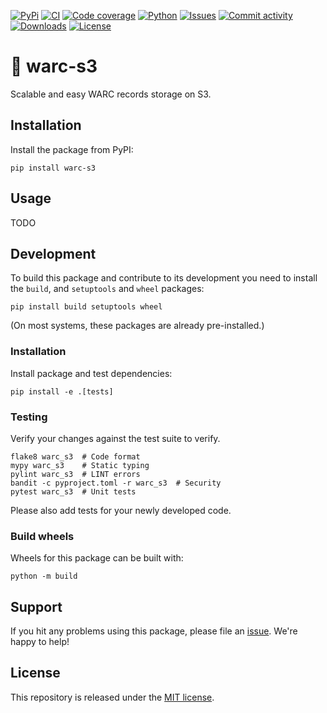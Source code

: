 [![PyPi](https://img.shields.io/pypi/v/warc-s3?style=flat-square)](https://pypi.org/project/warc-s3/)
[![CI](https://img.shields.io/github/actions/workflow/status/heinrichreimer/warc-s3/ci.yml?branch=main&style=flat-square)](https://github.com/heinrichreimer/warc-s3/actions/workflows/ci.yml)
[![Code coverage](https://img.shields.io/codecov/c/github/heinrichreimer/warc-s3?style=flat-square)](https://codecov.io/github/heinrichreimer/warc-s3/)
[![Python](https://img.shields.io/pypi/pyversions/warc-s3?style=flat-square)](https://pypi.org/project/warc-s3/)
[![Issues](https://img.shields.io/github/issues/heinrichreimer/warc-s3?style=flat-square)](https://github.com/heinrichreimer/warc-s3/issues)
[![Commit activity](https://img.shields.io/github/commit-activity/m/heinrichreimer/warc-s3?style=flat-square)](https://github.com/heinrichreimer/warc-s3/commits)
[![Downloads](https://img.shields.io/pypi/dm/warc-s3?style=flat-square)](https://pypi.org/project/warc-s3/)
[![License](https://img.shields.io/github/license/heinrichreimer/warc-s3?style=flat-square)](LICENSE)

# 💾 warc-s3

Scalable and easy WARC records storage on S3.

## Installation
Install the package from PyPI:

```shell
pip install warc-s3
```

## Usage

TODO

## Development

To build this package and contribute to its development you need to install the `build`, and `setuptools` and `wheel` packages:

```shell
pip install build setuptools wheel
```

(On most systems, these packages are already pre-installed.)

### Installation

Install package and test dependencies:

```shell
pip install -e .[tests]
```

### Testing

Verify your changes against the test suite to verify.

```shell
flake8 warc_s3  # Code format
mypy warc_s3    # Static typing
pylint warc_s3  # LINT errors
bandit -c pyproject.toml -r warc_s3  # Security
pytest warc_s3  # Unit tests
```

Please also add tests for your newly developed code.

### Build wheels

Wheels for this package can be built with:

```shell
python -m build
```

## Support

If you hit any problems using this package, please file an [issue](https://github.com/heinrichreimer/warc-s3/issues/new).
We're happy to help!

## License

This repository is released under the [MIT license](LICENSE).
